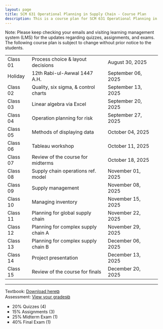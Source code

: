 ```yaml
---
layout: page
title: SCM 631 Operational Planning in Supply Chain - Course Plan
description: This is a course plan for SCM 631 Operational Planning in Supply Chain.
---
```

Note: Please keep checking your emails and visiting learning management system (LMS) for the updates regarding quizzes, assignments, and exams. The following course plan is subject to change without prior notice to the students.
<table>
  <tr>
    <td>Class 01</td>
    <td>Process choice & layout decisions</td>
    <td>August 30, 2025</td>
  </tr>
  <tr>
    <td>Holiday</td>
    <td>12th Rabi-ul-Awwal 1447 A.H.</td>
    <td>September 06, 2025</td>
    <td></td>
  </tr>
  <tr>
    <td>Class 02</td>
    <td>Quality, six sigma, & control charts</td>
    <td>September 13, 2025</td>
  </tr>
  <tr>
    <td>Class 03</td>
    <td>Linear algebra via Excel</td>
    <td>September 20, 2025 	</td>
  </tr>
  <tr>
    <td>Class 04</td>
    <td>Operation planning for risk</td>
    <td>September 27, 2025</td>
    <td></td>
  </tr>
  <tr>
    <td>Class 05</td>
    <td>Methods of displaying data</td>
    <td>October 04, 2025</td>
  </tr>
  <tr>
    <td>Class 06</td>
    <td>Tableau workshop</td>
    <td>October 11, 2025</td>
  </tr>
  <tr>
    <td>Class 07</td>
    <td>Review of the course for midterms</td>
    <td>October 18, 2025</td>
  </tr>
  <tr>
    <td>Class 08</td>
    <td>Supply chain operations ref. model</td>
    <td>November 01, 2025</td>
  </tr>
  <tr>
    <td>Class 09</td>
    <td>Supply management</td>
    <td>November 08, 2025</td>
  </tr>
  <tr>
    <td>Class 10</td>
    <td>Managing inventory</td>
    <td>November 15, 2025</td>
  </tr>
  <tr>
    <td>Class 11</td>
    <td>Planning for global supply chain</td>
    <td>November 22, 2025</td>
  </tr>
  <tr>
    <td>Class 12</td>
    <td>Planning for complex supply chain A</td>
    <td>November 29, 2025</td>
  </tr>
  <tr>
    <td>Class 13</td>
    <td>Planning for complex supply chain B</td>
    <td>December 06, 2025</td>
  </tr>
  <tr>
    <td>Class 14</td>
    <td>Project presentation</td>
    <td>December 13, 2025</td>
  </tr>
  <tr>
    <td>Class 15</td>
    <td>Review of the course for finals</td>
    <td>December 20, 2025</td>
  </tr>
</table>

<hr class="solid">

Textbook: <a href="https://drive.google.com/file/d/1qLwA6FHoct-CXmYY32mepHPQ6QWmptT7" target="_blank" rel="noopener noreferrer">Download here&#x29c9;</a><br/>
Assessment: <a href="https://drive.google.com/file/d/1Gd90vbP7Qr42tVlNzhCnE__FpO-nrfzF" target="_blank" rel="noopener noreferrer">View your grades&#x29c9;</a>
  <ul style="list-style-type:square;">
   <li>20% Quizzes (4)</li>
   <li>15% Assignments (3)</li>
   <li>25% Midterm Exam (1)</li>
   <li>40% Final Exam (1)</li>
  </ul>
